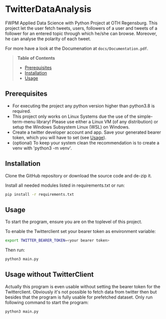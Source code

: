 # TwitterDataAnalysis
FWPM Applied Data Science with Python Project at OTH Regensburg.
This project let the user fetch tweets, users, followers of a user and tweets of a follower 
for an entered topic through which he/she can browse. Moreover, he can analyse the polarity of
each tweet.

For more have a look at the Documenation at `docs/Documentation.pdf`.

>**Table of Contents**
>  - [Prerequisites](#Prerequisites)
>  - [Installation](#Installation)
>  - [Usage](#Usage)


## Prerequisites
- For executing the project any python version higher than python3.8 is required.
- This project only works on Linux Systems due the use of the simple-term-menu library! 
Please use either a Linux VM (of any distribution) or setup the Windows Subsystem Linux (WSL) on Windows.
- Create a twitter developer account and app. Save your generated bearer token, which you will have to set (see [Usage](#usage)).
- (optional) To keep your system clean the recommendation is to create a venv with 'python3 -m venv'.

## Installation
Clone the GitHub repository or download the source code and de-zip it.

Install all needed modules listed in requirements.txt or run:
```bash
pip install -r requirements.txt
```

## Usage
To start the program, ensure you are on the toplevel of this project.

To enable the Twitterclient set your bearer token as environment variable:
```bash
export TWITTER_BEARER_TOKEN=<your bearer token>
```

Then run:
```bash
python3 main.py
```

## Usage without TwitterClient
Actually this program is even usable without setting the bearer token for the Twitterclient.
Obviously it's not possible to fetch data from twitter then but besides that the program is fully
usable for prefetched dataset.
Only run following command to start the program:
```bash
python3 main.py
```
